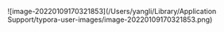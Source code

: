 ![image-20220109170321853](/Users/yangli/Library/Application Support/typora-user-images/image-20220109170321853.png)





